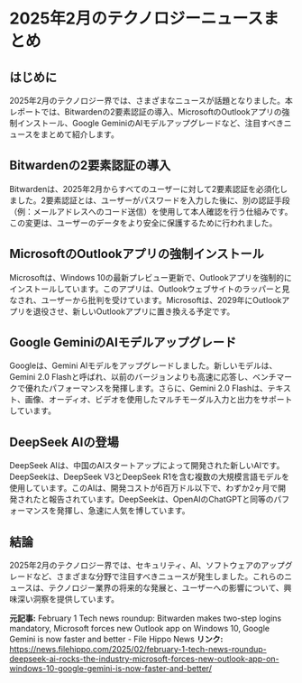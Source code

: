 # 2025年2月のテクノロジーニュースまとめ
## はじめに
2025年2月のテクノロジー界では、さまざまなニュースが話題となりました。本レポートでは、Bitwardenの2要素認証の導入、MicrosoftのOutlookアプリの強制インストール、Google GeminiのAIモデルアップグレードなど、注目すべきニュースをまとめて紹介します。

## Bitwardenの2要素認証の導入
Bitwardenは、2025年2月からすべてのユーザーに対して2要素認証を必須化しました。2要素認証とは、ユーザーがパスワードを入力した後に、別の認証手段（例：メールアドレスへのコード送信）を使用して本人確認を行う仕組みです。この変更は、ユーザーのデータをより安全に保護するために行われました。

## MicrosoftのOutlookアプリの強制インストール
Microsoftは、Windows 10の最新プレビュー更新で、Outlookアプリを強制的にインストールしています。このアプリは、Outlookウェブサイトのラッパーと見なされ、ユーザーから批判を受けています。Microsoftは、2029年にOutlookアプリを退役させ、新しいOutlookアプリに置き換える予定です。

## Google GeminiのAIモデルアップグレード
Googleは、Gemini AIモデルをアップグレードしました。新しいモデルは、Gemini 2.0 Flashと呼ばれ、以前のバージョンよりも高速に応答し、ベンチマークで優れたパフォーマンスを発揮します。さらに、Gemini 2.0 Flashは、テキスト、画像、オーディオ、ビデオを使用したマルチモーダル入力と出力をサポートしています。

## DeepSeek AIの登場
DeepSeek AIは、中国のAIスタートアップによって開発された新しいAIです。DeepSeekは、DeepSeek V3とDeepSeek R1を含む複数の大規模言語モデルを使用しています。このAIは、開発コストが6百万ドル以下で、わずか2ヶ月で開発されたと報告されています。DeepSeekは、OpenAIのChatGPTと同等のパフォーマンスを発揮し、急速に人気を博しています。

## 結論
2025年2月のテクノロジー界では、セキュリティ、AI、ソフトウェアのアップグレードなど、さまざまな分野で注目すべきニュースが発生しました。これらのニュースは、テクノロジー業界の将来的な発展と、ユーザーへの影響について、興味深い洞察を提供しています。

**元記事:** February 1 Tech news roundup: Bitwarden makes two-step logins mandatory, Microsoft forces new Outlook app on Windows 10, Google Gemini is now faster and better - File Hippo News
**リンク:** https://news.filehippo.com/2025/02/february-1-tech-news-roundup-deepseek-ai-rocks-the-industry-microsoft-forces-new-outlook-app-on-windows-10-google-gemini-is-now-faster-and-better/